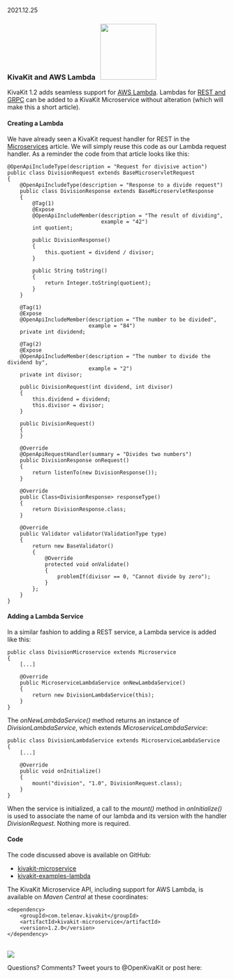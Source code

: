 2021.12.25

### KivaKit and AWS Lambda &nbsp; <img src="https://www.state-of-the-art.org/graphics/lambda/lambda.svg" width="128"/>

KivaKit 1.2 adds seamless support for [AWS Lambda](https://aws.amazon.com/lambda/). Lambdas for [REST and GRPC](2021-10-01-microservices) 
can be added to a KivaKit Microservice without alteration (which will make this a short article).

#### Creating a Lambda

We have already seen a KivaKit request handler for REST in the [Microservices](2021-10-01-microservices.md) article.
We will simply reuse this code as our Lambda request handler. As a reminder the code from that article looks like this:

    @OpenApiIncludeType(description = "Request for divisive action")
    public class DivisionRequest extends BaseMicroservletRequest
    {
        @OpenApiIncludeType(description = "Response to a divide request")
        public class DivisionResponse extends BaseMicroservletResponse
        {
            @Tag(1)
            @Expose
            @OpenApiIncludeMember(description = "The result of dividing",
                                  example = "42")
            int quotient;
    
            public DivisionResponse()
            {
                this.quotient = dividend / divisor;
            }
    
            public String toString()
            {
                return Integer.toString(quotient);
            }
        }
    
        @Tag(1)
        @Expose
        @OpenApiIncludeMember(description = "The number to be divided",
                              example = "84")
        private int dividend;
    
        @Tag(2)
        @Expose
        @OpenApiIncludeMember(description = "The number to divide the dividend by",
                              example = "2")
        private int divisor;
    
        public DivisionRequest(int dividend, int divisor)
        {
            this.dividend = dividend;
            this.divisor = divisor;
        }
    
        public DivisionRequest()
        {
        }
    
        @Override
        @OpenApiRequestHandler(summary = "Divides two numbers")
        public DivisionResponse onRequest()
        {
            return listenTo(new DivisionResponse());
        }
    
        @Override
        public Class<DivisionResponse> responseType()
        {
            return DivisionResponse.class;
        }
    
        @Override
        public Validator validator(ValidationType type)
        {
            return new BaseValidator()
            {
                @Override
                protected void onValidate()
                {
                    problemIf(divisor == 0, "Cannot divide by zero");
                }
            };
        }
    }

#### Adding a Lambda Service

In a similar fashion to adding a REST service, a Lambda service is added like this:

    public class DivisionMicroservice extends Microservice
    {
        [...]
    
        @Override
        public MicroserviceLambdaService onNewLambdaService()
        {
            return new DivisionLambdaService(this);
        }
    }

The *onNewLambdaService()* method returns an instance of *DivisionLambdaService*, which extends *MicroserviceLambdaService*:

    public class DivisionLambdaService extends MicroserviceLambdaService
    {
        [...]
    
        @Override
        public void onInitialize()
        {
            mount("division", "1.0", DivisionRequest.class);
        }
    }

When the service is initialized, a call to the *mount()* method in *onInitialize()* is used to associate 
the name of our lambda and its version with the handler *DivisionRequest*. Nothing more is required.

#### Code

The code discussed above is available on GitHub:

 - [kivakit-microservice](https://github.com/Telenav/kivakit-extensions/tree/master/kivakit-microservice)  
 - [kivakit-examples-lambda](https://github.com/Telenav/kivakit-examples/tree/master/kivakit-examples-lambda)  

The KivaKit Microservice API, including support for AWS Lambda, is available on *Maven Central* at these coordinates:

    <dependency>
        <groupId>com.telenav.kivakit</groupId>
        <artifactId>kivakit-microservice</artifactId>
        <version>1.2.0</version>
    </dependency>

<br/>

<img src="https://www.kivakit.org/images/horizontal-line-512.png" srcset="https://www.kivakit.org/images/horizontal-line-512-2x.png 2x" />

Questions? Comments? Tweet yours to @OpenKivaKit or post here:

<script
  async
  src="https://utteranc.es/client.js"
  repo="jonathanlocke/jonathanlocke.github.io"
  issue-term="lambda"
  theme="github-dark"
  crossorigin="anonymous"
></script>
